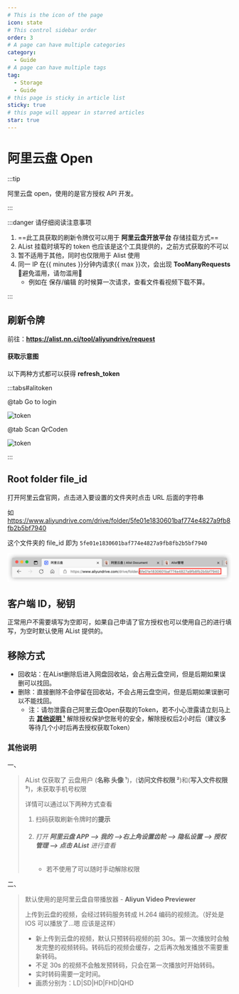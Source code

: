 ```yaml
---
# This is the icon of the page
icon: state
# This control sidebar order
order: 3
# A page can have multiple categories
category:
  - Guide
# A page can have multiple tags
tag:
  - Storage
  - Guide
# this page is sticky in article list
sticky: true
# this page will appear in starred articles
star: true
---
```


# 阿里云盘 Open

:::tip

阿里云盘 open，使用的是官方授权 API 开发。

:::

<script setup lang="ts">
import { ref } from "vue";
const minutes = ref<string|number>("unknown")
const max = ref<string|number>("unknown")
const getLimit = async ()=>{
  const resp = await fetch("https://api.nn.ci/alist/ali_open/limit")
  const res = await resp.json()
  minutes.value = res.minutes
  max.value = res.max
}
typeof fetch !== "undefined" && getLimit()
</script>

:::danger 请仔细阅读注意事项

1.  ==此工具获取的刷新令牌仅可以用于 **阿里云盘开放平台** 存储挂载方式== 
2. AList 挂载时填写的 token 也应该是这个工具提供的，之前方式获取的不可以
3. 暂不适用于其他，同时也仅限用于 Alist 使用
4. 同一 IP 在{{ minutes }}分钟内请求{{ max }}次，会出现 **TooManyRequests** :no_entry_sign:避免滥用，请勿滥用:no_entry_sign:
   - 例如在 保存/编辑 的时候算一次请求，查看文件看视频下载不算。

:::

## 刷新令牌

前往：**https://alist.nn.ci/tool/aliyundrive/request**

#### 获取示意图

以下两种方式都可以获得 **refresh_token**

:::tabs#alitoken

@tab Go to login

![token](/img/drivers/aliyun/token1.png)

@tab Scan QrCoden

![token](/img/drivers/aliyun/token2.png)

:::

## Root folder file_id

打开阿里云盘官网，点击进入要设置的文件夹时点击 URL 后面的字符串

如 https://www.aliyundrive.com/drive/folder/5fe01e1830601baf774e4827a9fb8fb2b5bf7940

这个文件夹的 file_id 即为 `5fe01e1830601baf774e4827a9fb8fb2b5bf7940`

![file_id](/img/drivers/aliyundrive.png)

## 客户端 ID，秘钥

正常用户不需要填写为空即可，如果自己申请了官方授权也可以使用自己的进行填写，为空时默认使用 AList 提供的。



## 移除方式

- 回收站：在AList删除后进入网盘回收站，会占用云盘空间，但是后期如果误删可以找回。
- 删除：直接删除不会停留在回收站，不会占用云盘空间，但是后期如果误删可以不能找回。
  - 注：请勿泄露自己阿里云盘Open获取的Token，若不小心泄露请立刻马上去  [**其他说明 ¹**](#打开%20阿里云盘%20APP%20-->%20我的%20-->右上角设置齿轮%20-->%20隐私设置%20-->%20授权管理%20-->%20点击%20AList%20进行查看) 解除授权保护您账号的安全，解除授权后2小时后（建议多等待几个小时后再去授权获取Token）



### 其他说明

一、

> AList 仅获取了 云盘用户 (**名称 头像 ¹**)，(**访问文件权限 ²**)和(**写入文件权限 ³**)，未获取手机号权限
>
> 详情可以通过以下两种方式查看
>
> 1. 扫码获取刷新令牌时的**提示**
> 2. ###### 打开 **阿里云盘 APP --> 我的 -->右上角设置齿轮 --> 隐私设置 --> 授权管理 --> 点击 AList** 进行查看
>    
>    - 若不使用了可以随时手动解除权限

二、

> 默认使用的是阿里云盘自带播放器 - **Aliyun Video Previewer**
>
> 上传到云盘的视频，会经过转码服务转成 H.264 编码的视频流。（好处是 IOS 可以播放了...嗯 应该是这样）
>
> - 新上传到云盘的视频，默认只预转码视频的前 30s。第一次播放时会触发完整的视频转码。转码后的视频会缓存，之后再次触发播放不需要重新转码。
> - 不足 30s 的视频不会触发预转码，只会在第一次播放时开始转码。
> - 实时转码需要一定时间。
> - 画质分别为：LD|SD|HD|FHD|QHD
